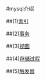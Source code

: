 #mysql介绍

##(1)[索引](https://www.cnblogs.com/luyucheng/p/6289714.html)


##(2)[事务](https://www.cnblogs.com/satng/p/7759899.html)



##(3)[视图](https://www.cnblogs.com/chenpi/p/5133648.html)



##(4)[存储过程](https://www.cnblogs.com/geaozhang/p/6797357.html)



##(5)[触发器](https://www.cnblogs.com/zyshi/p/6618839.html)


